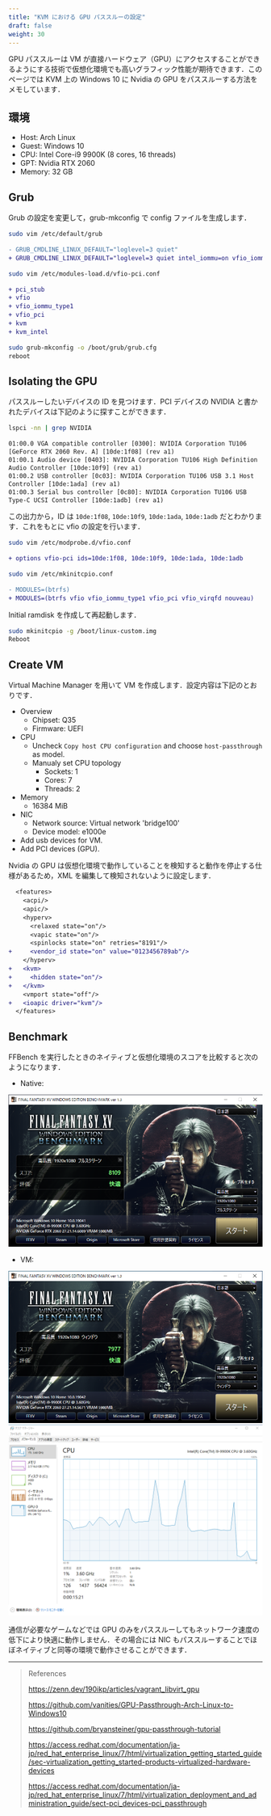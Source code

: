 ```yaml
---
title: "KVM における GPU パススルーの設定"
draft: false
weight: 30
---
```

GPU パススルーは VM が直接ハードウェア（GPU）にアクセスすることができるようにする技術で仮想化環境でも高いグラフィック性能が期待できます．このページでは KVM 上の Windows 10 に Nvidia の GPU をパススルーする方法をメモしています．

## 環境

- Host: Arch Linux
- Guest: Windows 10
- CPU: Intel Core-i9 9900K (8 cores, 16 threads)
- GPT: Nvidia RTX 2060
- Memory: 32 GB

## Grub

Grub の設定を変更して，grub-mkconfig で config ファイルを生成します．

```sh
sudo vim /etc/default/grub
```

```diff
- GRUB_CMDLINE_LINUX_DEFAULT="loglevel=3 quiet"
+ GRUB_CMDLINE_LINUX_DEFAULT="loglevel=3 quiet intel_iommu=on vfio_iommu_type1.allow_unsafe_interrupts=1 iommu=pt"

```

```sh
sudo vim /etc/modules-load.d/vfio-pci.conf
```

```diff
+ pci_stub
+ vfio
+ vfio_iommu_type1
+ vfio_pci
+ kvm
+ kvm_intel
```

```sh
sudo grub-mkconfig -o /boot/grub/grub.cfg
reboot
```

## Isolating the GPU

パススルーしたいデバイスの ID を見つけます．PCI デバイスの NVIDIA と書かれたデバイスは下記のように探すことができます．

```sh
lspci -nn | grep NVIDIA
```

```text
01:00.0 VGA compatible controller [0300]: NVIDIA Corporation TU106 [GeForce RTX 2060 Rev. A] [10de:1f08] (rev a1)
01:00.1 Audio device [0403]: NVIDIA Corporation TU106 High Definition Audio Controller [10de:10f9] (rev a1)
01:00.2 USB controller [0c03]: NVIDIA Corporation TU106 USB 3.1 Host Controller [10de:1ada] (rev a1)
01:00.3 Serial bus controller [0c80]: NVIDIA Corporation TU106 USB Type-C UCSI Controller [10de:1adb] (rev a1)
```

この出力から，ID は `10de:1f08`, `10de:10f9`, `10de:1ada`, `10de:1adb` だとわかります．これをもとに vfio の設定を行います．

```sh
sudo vim /etc/modprobe.d/vfio.conf
```

```diff
+ options vfio-pci ids=10de:1f08, 10de:10f9, 10de:1ada, 10de:1adb
```

```sh
sudo vim /etc/mkinitcpio.conf
```

```diff
- MODULES=(btrfs)
+ MODULES=(btrfs vfio vfio_iommu_type1 vfio_pci vfio_virqfd nouveau)
```

Initial ramdisk を作成して再起動します．

```sh
sudo mkinitcpio -g /boot/linux-custom.img
Reboot
```

## Create VM

Virtual Machine Manager を用いて VM を作成します．設定内容は下記のとおりです．

- Overview
  - Chipset: Q35
  - Firmware: UEFI
- CPU
  - Uncheck `Copy host CPU configuration` and choose `host-passthrough` as model.
  - Manualy set CPU topology
    - Sockets: 1
    - Cores: 7
    - Threads: 2
- Memory
  - 16384 MiB
- NIC
  - Network source: Virtual network 'bridge100'
  - Device model: e1000e
- Add usb devices for VM.
- Add PCI devices (GPU).

Nvidia の GPU は仮想化環境で動作していることを検知すると動作を停止する仕様があるため，XML を編集して検知されないように設定します．

```diff
  <features>
    <acpi/>
    <apic/>
    <hyperv>
      <relaxed state="on"/>
      <vapic state="on"/>
      <spinlocks state="on" retries="8191"/>
+     <vendor_id state="on" value="0123456789ab"/>
    </hyperv>
+   <kvm>
+     <hidden state="on"/>
+   </kvm>
    <vmport state="off"/>
+   <ioapic driver="kvm"/>
  </features>
```

## Benchmark

FFBench を実行したときのネイティブと仮想化環境のスコアを比較すると次のようになります．

- Native:

![Core-i9-9900K-native](ffbench_i9-9900k_native.png)

- VM:

![Core-i9-9900K-VM](ffbench_i9-9900k_vm_h.png)
![Core-i9-9900K-VM-taskmanager](ffbench_i9-9900k_vm_h_taskmanager.png)

通信が必要なゲームなどでは GPU のみをパススルーしてもネットワーク速度の低下により快適に動作しません．その場合には NIC もパススルーすることでほぼネイティブと同等の環境で動作させることができます．

---

> References
>
> <https://zenn.dev/190ikp/articles/vagrant_libvirt_gpu>
>
> <https://github.com/vanities/GPU-Passthrough-Arch-Linux-to-Windows10>
>
> <https://github.com/bryansteiner/gpu-passthrough-tutorial>
>
> <https://access.redhat.com/documentation/ja-jp/red_hat_enterprise_linux/7/html/virtualization_getting_started_guide/sec-virtualization_getting_started-products-virtualized-hardware-devices>
>
> <https://access.redhat.com/documentation/ja-jp/red_hat_enterprise_linux/7/html/virtualization_deployment_and_administration_guide/sect-pci_devices-pci_passthrough>
